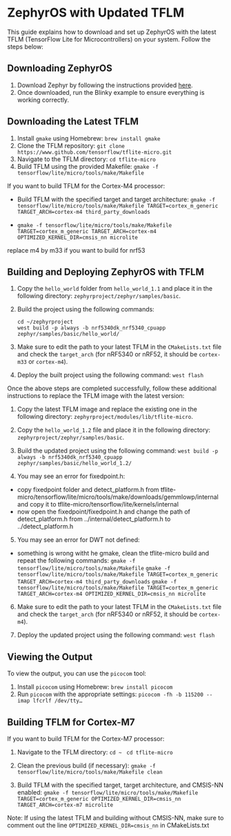 # ZephyrOS with Updated TFLM

This guide explains how to download and set up ZephyrOS with the latest TFLM (TensorFlow Lite for Microcontrollers) on your system. Follow the steps below:

## Downloading ZephyrOS

1. Download Zephyr by following the instructions provided [here](https://docs.zephyrproject.org/latest/develop/getting_started/index.html).
2. Once downloaded, run the Blinky example to ensure everything is working correctly.

## Downloading the Latest TFLM

1. Install `gmake` using Homebrew:
`brew install gmake`
2. Clone the TFLM repository:
  `git clone https://www.github.com/tensorflow/tflite-micro.git`
3. Navigate to the TFLM directory:
`cd tflite-micro`
4. Build TFLM using the provided Makefile:
  `gmake -f tensorflow/lite/micro/tools/make/Makefile`

If you want to build TFLM for the Cortex-M4 processor:
- Build TFLM with the specified target and target architecture: `gmake -f tensorflow/lite/micro/tools/make/Makefile TARGET=cortex_m_generic TARGET_ARCH=cortex-m4 third_party_downloads`

- `gmake -f tensorflow/lite/micro/tools/make/Makefile TARGET=cortex_m_generic TARGET_ARCH=cortex-m4 OPTIMIZED_KERNEL_DIR=cmsis_nn microlite`

replace m4 by m33 if you want to build for nrf53

## Building and Deploying ZephyrOS with TFLM

1. Copy the `hello_world` folder from `hello_world_1.1` and place it in the following directory: `zephyrproject/zephyr/samples/basic`.
2. Build the project using the following commands:
   
   `cd ~/zephyrproject`   
   `west build -p always -b nrf5340dk_nrf5340_cpuapp zephyr/samples/basic/hello_world/`

3. Make sure to edit the path to your latest TFLM in the `CMakeLists.txt` file and check the `target_arch` (for nRF5340 or nRF52, it should be `cortex-m33` or `cortex-m4`).
4. Deploy the built project using the following command: `west flash`
 
Once the above steps are completed successfully, follow these additional instructions to replace the TFLM image with the latest version:

1. Copy the latest TFLM image and replace the existing one in the following directory: `zephyrproject/modules/lib/tflite-micro`.

2. Copy the `hello_world_1.2` file and place it in the following directory: `zephyrproject/zephyr/samples/basic`.
3. Build the updated project using the following command: `west build -p always -b nrf5340dk_nrf5340_cpuapp zephyr/samples/basic/hello_world_1.2/`
4. You may see an error for fixedpoint.h:

- copy fixedpoint folder and detect_platform.h from tflite-micro/tensorflow/lite/micro/tools/make/downloads/gemmlowp/internal and copy it to tflite-micro/tensorflow/lite/kernels/internal
- now open the fixedpoint/fixedpoint.h and change the path of detect_platform.h from ../internal/detect_platform.h to ../detect_platform.h

 

5. You may see an error for DWT not defined:
- something is wrong witht he gmake, clean the tflite-micro build and repeat the following commands:
  `gmake -f tensorflow/lite/micro/tools/make/Makefile`
  `gmake -f tensorflow/lite/micro/tools/make/Makefile TARGET=cortex_m_generic TARGET_ARCH=cortex-m4 third_party_downloads`
  `gmake -f tensorflow/lite/micro/tools/make/Makefile TARGET=cortex_m_generic TARGET_ARCH=cortex-m4 OPTIMIZED_KERNEL_DIR=cmsis_nn microlite`

 
6. Make sure to edit the path to your latest TFLM in the `CMakeLists.txt` file and check the `target_arch` (for nRF5340 or nRF52, it should be `cortex-m4`).

7. Deploy the updated project using the following command: `west flash`
   
## Viewing the Output

To view the output, you can use the `picocom` tool:

1. Install `picocom` using Homebrew: `brew install picocom`
2. Run `picocom` with the appropriate settings: `picocom -fh -b 115200 --imap lfcrlf /dev/tty…`

## Building TFLM for Cortex-M7 

If you want to build TFLM for the Cortex-M7 processor:

1. Navigate to the TFLM directory:
   `cd ~ `
    `cd tflite-micro`

2. Clean the previous build (if necessary): `gmake -f tensorflow/lite/micro/tools/make/Makefile clean`
  
3. Build TFLM with the specified target, target architecture, and CMSIS-NN enabled: `gmake -f tensorflow/lite/micro/tools/make/Makefile TARGET=cortex_m_generic OPTIMIZED_KERNEL_DIR=cmsis_nn TARGET_ARCH=cortex-m7 microlite`

Note: If using the latest TFLM and building without CMSIS-NN, make sure to comment out the line `OPTIMIZED_KERNEL_DIR=cmsis_nn` in CMakeLists.txt
















